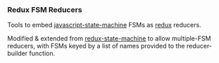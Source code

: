 ### Redux FSM Reducers

Tools to embed [javascript-state-machine](https://github.com/jakesgordon/javascript-state-machine) FSMs as [redux](https://github.com/reactjs/redux) reducers.  

Modified & extended from [redux-state-machine](https://github.com/realb0t/redux-state-machine/blob/master/LICENSE) to allow multiple-FSM reducers, with FSMs keyed by a list of names provided to the reducer-builder function.